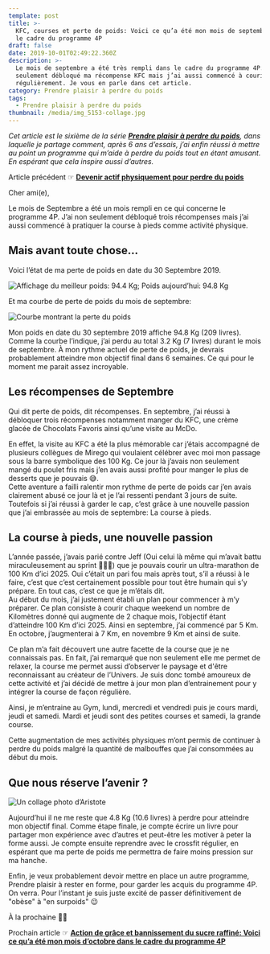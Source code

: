 ```yaml
---
template: post
title: >-
  KFC, courses et perte de poids: Voici ce qu’a été mon mois de septembre dans
  le cadre du programme 4P
draft: false
date: 2019-10-01T02:49:22.360Z
description: >-
  Le mois de septembre a été très rempli dans le cadre du programme 4P. J’ai non
  seulement débloqué ma récompense KFC mais j’ai aussi commencé à courir
  régulièrement. Je vous en parle dans cet article. 
category: Prendre plaisir à perdre du poids
tags:
  - Prendre plaisir à perdre du poids
thumbnail: /media/img_5153-collage.jpg
---
```

_Cet article est le sixième de la série [**Prendre plaisir à perdre du poids**](https://www.didia.me/category/prendre-plaisir-a-perdre-du-poids/), dans laquelle je partage comment, après 6 ans d’essais, j’ai enfin réussi à mettre au point un programme qui m’aide à perdre du poids tout en étant amusant. En espérant que cela inspire aussi d’autres._

Article précédent ☞ [**Devenir actif physiquement pour perdre du poids**](<Devenir actif physiquement pour perdre du poids>)

Cher ami(e),

Le mois de Septembre a été un mois rempli en ce qui concerne le programme 4P. J’ai non seulement débloqué trois récompenses mais j’ai aussi commencé à pratiquer la course à pieds comme activité physique. 

## Mais avant toute chose…

Voici l’état de ma perte de poids en date du 30 Septembre 2019.

![Affichage du meilleur poids: 94.4 Kg; Poids aujourd’hui: 94.8 Kg](/media/pjimage-1-.jpg "Etat de la perte du poids en date du 30 Septembre 2019")

Et ma courbe de perte de poids du mois de septembre:

![Courbe montrant la perte du poids](/media/mon_poids_du_2019-09-01_au_2019-09-30.png "Courbe de perte du poids du mois de Septembre 2019")

Mon poids en date du 30 septembre 2019 affiche 94.8 Kg (209 livres). Comme la courbe l’indique, j’ai perdu au total 3.2 Kg (7 livres) durant le mois de septembre. À mon rythme actuel de perte de poids, je devrais probablement atteindre mon objectif final dans 6 semaines. Ce qui pour le moment me parait assez incroyable.

## Les récompenses de Septembre

Qui dit perte de poids, dit récompenses. En septembre, j’ai réussi à débloquer trois récompenses notamment manger du KFC, une crème glacée de Chocolats Favoris ainsi qu’une visite au McDo.

En effet, la visite au KFC a été la plus mémorable car j’étais accompagné de plusieurs collègues de Mirego qui voulaient célébrer avec moi mon passage sous la barre symbolique des 100 Kg. Ce jour là j’avais non seulement mangé du poulet fris mais j’en avais aussi profité pour manger le plus de desserts que je pouvais 😅.\
Cette aventure a failli ralentir mon rythme de perte de poids car j’en avais clairement abusé ce jour là et je l’ai ressenti pendant 3 jours de suite. \
Toutefois si j’ai réussi à garder le cap, c’est grâce à une nouvelle passion que j’ai embrassée au mois de septembre: La course à pieds.

## La course à pieds, une nouvelle passion

L’année passée, j’avais parié contre Jeff (Oui celui là même qui m’avait battu miraculeusement au sprint 🤦🏾‍♂️) que je pouvais courir un ultra-marathon de 100 Km d’ici 2025. Oui c’était un pari fou mais après tout, s’il a réussi à le faire, c’est que c’est certainement possible pour tout être humain qui s’y prépare. En tout cas, c’est ce que je m’étais dit. \
Au début du mois, j’ai justement établi un plan pour commencer à m’y préparer. Ce plan consiste à courir chaque weekend un nombre de Kilomètres donné qui augmente de 2 chaque mois, l’objectif étant d’atteindre 100 Km d’ici 2025. Ainsi en septembre, j’ai commencé par 5 Km. En octobre, j’augmenterai à 7 Km, en novembre 9 Km et ainsi de suite.

Ce plan m’a fait découvert une autre facette de la course que je ne connaissais pas. En fait, j’ai remarqué que non seulement elle me permet de relaxer, la course me permet aussi d’observer le paysage et d'être reconnaissant au créateur de l’Univers. Je suis donc tombé amoureux de cette activité et j’ai décidé de mettre à jour mon plan d’entrainement pour y intégrer la course de façon régulière.

Ainsi, je m’entraine au Gym, lundi, mercredi et vendredi puis je cours mardi, jeudi et samedi. Mardi et jeudi sont des petites courses et samedi, la grande course.

Cette augmentation de mes activités physiques m’ont permis de continuer à perdre du poids malgré la quantité de malbouffes que j’ai consommées au début du mois.

## Que nous réserve l’avenir ?

![Un collage photo d’Aristote](/media/img_5153-collage.jpg "Progression perte de poids")

Aujourd’hui il ne me reste que 4.8 Kg (10.6 livres) à perdre pour atteindre mon objectif final. Comme étape finale, je compte écrire un livre pour partager mon expérience avec d’autres et peut-être les motiver à peter la forme aussi. Je compte ensuite reprendre avec le crossfit régulier, en espérant que ma perte de poids me permettra de faire moins pression sur ma hanche.

Enfin, je veux probablement devoir mettre en place un autre programme, Prendre plaisir à rester en forme, pour garder les acquis du programme 4P. On verra. Pour l’instant je suis juste excité de passer définitivement de "obèse" à  "en surpoids" 😉

À la prochaine ✌🏾

Prochain article ☞ [**Action de grâce et bannissement du sucre raffiné: Voici ce qu’a été mon mois d’octobre dans le cadre du programme 4P**](<Action de grâce et bannissement du sucre raffiné: Voici ce qu’a été mon mois d’octobre dans le cadre du programme 4P>)
